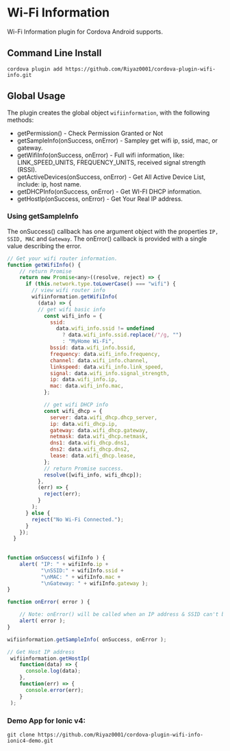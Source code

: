 Wi-Fi Information
=================

Wi-Fi Information plugin for Cordova Android supports.

## Command Line Install

    cordova plugin add https://github.com/Riyaz0001/cordova-plugin-wifi-info.git

## Global Usage

The plugin creates the global object `wifiinformation`, with the following methods:

* getPermission() - Check Permission Granted or Not
* getSampleInfo(onSuccess, onError)  - Sampley get wifi ip, ssid, mac, or gateway.
* getWifiInfo(onSuccess, onError) - Full wifi information, like: LINK_SPEED_UNITS, FREQUENCY_UNITS, received signal strength (RSSI).
* getActiveDevices(onSuccess, onError) - Get All Active Device List, include: ip, host name.
* getDHCPInfo(onSuccess, onError) - Get WI-FI DHCP information.
* getHostIp(onSuccess, onError) - Get Your Real IP address.

### Using getSampleInfo
The onSuccess() callback has one argument object with the properties `IP, SSID, MAC` and `Gateway`. The onError() callback is provided with a single value describing the error.

```javascript
// Get your wifi router information.
function getWifiInfo() {
    // return Promise
    return new Promise<any>((resolve, reject) => {
      if (this.network.type.toLowerCase() === "wifi") {
        // view wifi router info
        wifiinformation.getWifiInfo(
          (data) => {
          // get wifi basic info
            const wifi_info = {
              ssid:
                data.wifi_info.ssid != undefined
                  ? data.wifi_info.ssid.replace(/"/g, "")
                  : "MyHome Wi-Fi",
              bssid: data.wifi_info.bssid,
              frequency: data.wifi_info.frequency,
              channel: data.wifi_info.channel,
              linkspeed: data.wifi_info.link_speed,
              signal: data.wifi_info.signal_strength,
              ip: data.wifi_info.ip,
              mac: data.wifi_info.mac,
            };

            // get wifi DHCP info
            const wifi_dhcp = {
              server: data.wifi_dhcp.dhcp_server,
              ip: data.wifi_dhcp.ip,
              gateway: data.wifi_dhcp.gateway,
              netmask: data.wifi_dhcp.netmask,
              dns1: data.wifi_dhcp.dns1,
              dns2: data.wifi_dhcp.dns2,
              lease: data.wifi_dhcp.lease,
            };
            // return Promise success.
            resolve([wifi_info, wifi_dhcp]);
          },
          (err) => {
            reject(err);
          }
        );
      } else {
        reject("No Wi-Fi Connected.");
      }
    });
  }
  
  
function onSuccess( wifiInfo ) {
    alert( "IP: " + wifiInfo.ip + 
           "\nSSID:" + wifiInfo.ssid + 
           "\nMAC: " + wifiInfo.mac + 
           "\nGateway: " + wifiInfo.gateway );
}

function onError( error ) {

    // Note: onError() will be called when an IP address & SSID can't be found. eg WiFi is disabled.
    alert( error );
}

wifiinformation.getSampleInfo( onSuccess, onError );

// Get Host IP address
 wifiinformation.getHostIp(
    function(data) => {
      console.log(data);
    },
    function(err) => {
      console.error(err);
    }
 );
```

### Demo App for Ionic v4:
`git clone https://github.com/Riyaz0001/cordova-plugin-wifi-info-ionic4-demo.git`


